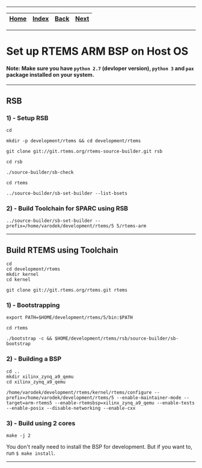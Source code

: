 
---

| [Home](/README.md) | [Index](./README.md) | [Back](./1_build_sparc_bsp_in_test_mode.md) | [Next](./3_build_riscv_bsp_in_test_mode.md) |
| :---: | :---: | :---: | :---: |

---

# Set up RTEMS ARM BSP on Host OS

#### Note: Make sure you have `python 2.7` (devloper version), `python 3` and `pax` package installed on your system.

---

## RSB

### 1) - Setup RSB

```shell
cd

mkdir -p development/rtems && cd development/rtems

git clone git://git.rtems.org/rtems-source-builder.git rsb

cd rsb

./source-builder/sb-check

cd rtems

../source-builder/sb-set-builder --list-bsets
```

### 2) - Build Toolchain for SPARC using RSB

```shell
../source-builder/sb-set-builder --prefix=/home/varodek/development/rtems/5 5/rtems-arm
```

---

## Build RTEMS using Toolchain

```shell
cd
cd development/rtems
mkdir kernel
cd kernel
```
```shell
git clone git://git.rtems.org/rtems.git rtems
```

### 1) - Bootstrapping

```shell
export PATH=$HOME/development/rtems/5/bin:$PATH 

cd rtems

./bootstrap -c && $HOME/development/rtems/rsb/source-builder/sb-bootstrap
```

### 2) - Building a BSP

```shell
cd ..
mkdir xilinx_zynq_a9_qemu
cd xilinx_zynq_a9_qemu
```

```shell
/home/varodek/development/rtems/kernel/rtems/configure --prefix=/home/varodek/development/rtems/5 --enable-maintainer-mode --target=arm-rtems5 --enable-rtemsbsp=xilinx_zynq_a9_qemu --enable-tests --enable-posix --disable-networking --enable-cxx
```

### 3) - Build using 2 cores

```shell
make -j 2
```

You don't really need to install the BSP for development. But if you want to, run `$ make install`.

---